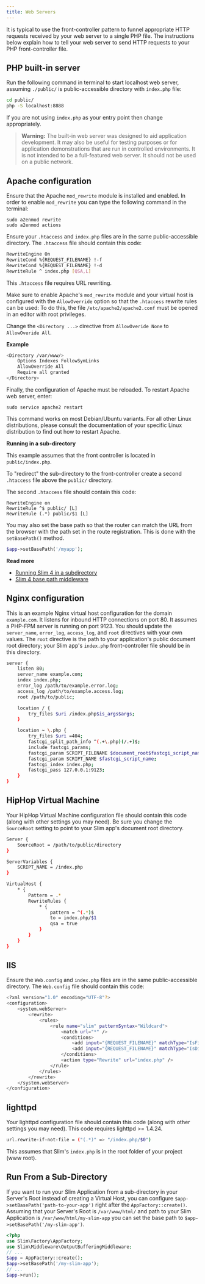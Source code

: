 ```yaml
---
title: Web Servers
---
```


It is typical to use the front-controller pattern to funnel appropriate HTTP
requests received by your web server to a single PHP file. The instructions
below explain how to tell your web server to send HTTP requests to your PHP
front-controller file.

## PHP built-in server

Run the following command in terminal to start localhost web server,
assuming `./public/` is public-accessible directory with `index.php` file:

```bash
cd public/
php -S localhost:8888
```

If you are not using `index.php` as your entry point then change appropriately.

> **Warning:** The built-in web server was designed to aid application development. 
It may also be useful for testing purposes or for application demonstrations that are run in controlled environments. It is not intended to be a full-featured web server. It should not be used on a public network.

## Apache configuration

Ensure that the Apache `mod_rewrite` module is installed and enabled.
In order to enable `mod_rewrite` you can type the following command in the terminal:

```
sudo a2enmod rewrite
sudo a2enmod actions
```

Ensure your `.htaccess` and `index.php` files are in the same
public-accessible directory. The `.htaccess` file should contain this code:

```bash
RewriteEngine On
RewriteCond %{REQUEST_FILENAME} !-f
RewriteCond %{REQUEST_FILENAME} !-d
RewriteRule ^ index.php [QSA,L]
```

This `.htaccess` file requires URL rewriting.

Make sure to enable Apache's `mod_rewrite` module and your virtual host is configured
with the `AllowOverride` option so that the `.htaccess` rewrite rules can be used:
To do this, the file `/etc/apache2/apache2.conf` must be opened in an editor with root privileges.

Change the `<Directory ...>` directive from `AllowOveride None` to `AllowOveride All`.

**Example**

```bash
<Directory /var/www/>
    Options Indexes FollowSymLinks
    AllowOverride All
    Require all granted
</Directory>
```

Finally, the configuration of Apache must be reloaded.
To restart Apache web server, enter:

```
sudo service apache2 restart
```

This command works on most Debian/Ubuntu variants.
For all other Linux distributions, please consult 
the documentation of your specific Linux distribution 
to find out how to restart Apache.

**Running in a sub-directory**

This example assumes that the front controller is located in `public/index.php`.

To "redirect" the sub-directory to the front-controller create a second
`.htaccess` file above the `public/` directory. 

The second `.htaccess` file should contain this code:

```
RewriteEngine on
RewriteRule ^$ public/ [L]
RewriteRule (.*) public/$1 [L]
```

You may also set the base path so that the router can 
match the URL from the browser with the path set in the route registration.
This is done with the `setBasePath()` method.

```php
$app->setBasePath('/myapp');
```

**Read more**

* [Running Slim 4 in a subdirectory](https://akrabat.com/running-slim-4-in-a-subdirectory/)
* [Slim 4 base path middleware](https://github.com/selective-php/basepath)

## Nginx configuration

This is an example Nginx virtual host configuration for the domain `example.com`.
It listens for inbound HTTP connections on port 80. It assumes a PHP-FPM server
is running on port 9123. You should update the `server_name`, `error_log`,
`access_log`, and `root` directives with your own values. The `root` directive
is the path to your application's public document root directory; your Slim app's
`index.php` front-controller file should be in this directory.

```bash
server {
    listen 80;
    server_name example.com;
    index index.php;
    error_log /path/to/example.error.log;
    access_log /path/to/example.access.log;
    root /path/to/public;

    location / {
        try_files $uri /index.php$is_args$args;
    }

    location ~ \.php {
        try_files $uri =404;
        fastcgi_split_path_info ^(.+\.php)(/.+)$;
        include fastcgi_params;
        fastcgi_param SCRIPT_FILENAME $document_root$fastcgi_script_name;
        fastcgi_param SCRIPT_NAME $fastcgi_script_name;
        fastcgi_index index.php;
        fastcgi_pass 127.0.0.1:9123;
    }
}
```

## HipHop Virtual Machine

Your HipHop Virtual Machine configuration file should contain this code (along with other settings you may need). Be sure you change the `SourceRoot` setting to point to your Slim app's document root directory.

```bash
Server {
    SourceRoot = /path/to/public/directory
}

ServerVariables {
    SCRIPT_NAME = /index.php
}

VirtualHost {
    * {
        Pattern = .*
        RewriteRules {
            * {
                pattern = ^(.*)$
                to = index.php/$1
                qsa = true
            }
        }
    }
}
```

## IIS

Ensure the `Web.config` and `index.php` files are in the same public-accessible directory. The `Web.config` file should contain this code:

```bash
<?xml version="1.0" encoding="UTF-8"?>
<configuration>
    <system.webServer>
        <rewrite>
            <rules>
                <rule name="slim" patternSyntax="Wildcard">
                    <match url="*" />
                    <conditions>
                        <add input="{REQUEST_FILENAME}" matchType="IsFile" negate="true" />
                        <add input="{REQUEST_FILENAME}" matchType="IsDirectory" negate="true" />
                    </conditions>
                    <action type="Rewrite" url="index.php" />
                </rule>
            </rules>
        </rewrite>
    </system.webServer>
</configuration>
```

## lighttpd

Your lighttpd configuration file should contain this code (along with other settings you may need). This code requires lighttpd >= 1.4.24.

```bash
url.rewrite-if-not-file = ("(.*)" => "/index.php/$0")
```

This assumes that Slim's `index.php` is in the root folder of your project (www root).

## Run From a Sub-Directory
If you want to run your Slim Application from a sub-directory in your Server's Root instead of creating a Virtual Host, you can configure ``$app->setBasePath('path-to-your-app')`` right after the ``AppFactory::create()``.
Assuming that your Server's Root is ``/var/www/html/`` and path to your Slim Application is ``/var/www/html/my-slim-app`` you can set the base path to ``$app->setBasePath('/my-slim-app')``.

```php
<?php
use Slim\Factory\AppFactory;
use Slim\Middleware\OutputBufferingMiddleware;
// ...
$app = AppFactory::create();
$app->setBasePath('/my-slim-app');
// ...
$app->run();
```
